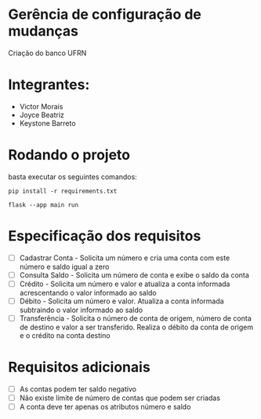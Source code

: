# Gerência de configuração de mudanças
Criação do banco UFRN

# Integrantes:
* Victor Morais
* Joyce Beatriz
* Keystone Barreto

# Rodando o projeto

basta executar os seguintes comandos:
```
pip install -r requirements.txt

flask --app main run
```

# Especificação dos requisitos

- [ ] Cadastrar Conta -  Solicita um número e cria uma conta com este número e saldo igual a zero
- [ ] Consulta Saldo - Solicita um número de conta e exibe o saldo da conta
- [ ] Crédito - Solicita um número e valor e atualiza a conta informada acrescentando o valor informado ao saldo
- [ ] Débito - Solicita um número e valor. Atualiza a conta informada subtraindo o valor informado ao saldo
- [ ] Transferência - Solicita o número de conta de origem, número de conta de destino e valor a ser transferido. Realiza o débito da conta de origem e o crédito na conta destino

# Requisitos adicionais
- [ ] As contas podem ter saldo negativo
- [ ] Não existe limite de número de contas que podem ser criadas
- [ ] A conta deve ter apenas os atributos número e saldo